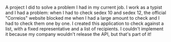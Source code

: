 A project I did to solve a problem I had in my current job. 
I work as a typist and I had a problem: when I had to check sedex 10 and sedex 12, the official "Correios" website blocked me when I had a large amount to check and I had to check them one by one.
I created this application to check against a list, with a fixed representative and a list of recipients.
I couldn't implement it because my company wouldn't release the API, but that's part of it!
